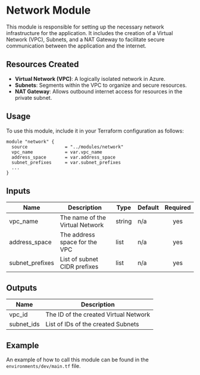 # Network Module

This module is responsible for setting up the necessary network infrastructure for the application. It includes the creation of a Virtual Network (VPC), Subnets, and a NAT Gateway to facilitate secure communication between the application and the internet.

## Resources Created

- **Virtual Network (VPC)**: A logically isolated network in Azure.
- **Subnets**: Segments within the VPC to organize and secure resources.
- **NAT Gateway**: Allows outbound internet access for resources in the private subnet.

## Usage

To use this module, include it in your Terraform configuration as follows:

```hcl
module "network" {
  source              = "../modules/network"
  vpc_name            = var.vpc_name
  address_space       = var.address_space
  subnet_prefixes     = var.subnet_prefixes
  ...
}
```

## Inputs

| Name             | Description                          | Type   | Default | Required |
|------------------|--------------------------------------|--------|---------|:--------:|
| vpc_name         | The name of the Virtual Network      | string | n/a     |   yes    |
| address_space    | The address space for the VPC       | list   | n/a     |   yes    |
| subnet_prefixes  | List of subnet CIDR prefixes         | list   | n/a     |   yes    |

## Outputs

| Name             | Description                          |
|------------------|--------------------------------------|
| vpc_id           | The ID of the created Virtual Network|
| subnet_ids       | List of IDs of the created Subnets   |

## Example

An example of how to call this module can be found in the `environments/dev/main.tf` file.
